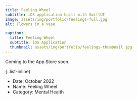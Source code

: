 ```yaml
---
title: Feeling Wheel
subtitle: iOS application built with SwiftUI
image: assets/img/portfolio/feelings-full.jpg
alt: Flowers in a vase

caption:
  title: Feeling Wheel
  subtitle: iOS Application
  thumbnail: assets/img/portfolio/feelings-thumbnail.jpg
---
```


Coming to the App Store soon.
<!-- [View in App Store](https://apps.apple.com/bg/app/repertoire-recipe-catalogue/id1590760504?platform=iphone){: .btn; color: blue} -->

{:.list-inline}
- Date: October 2022
- Name: Feeling Wheel
- Category: Mental Health
